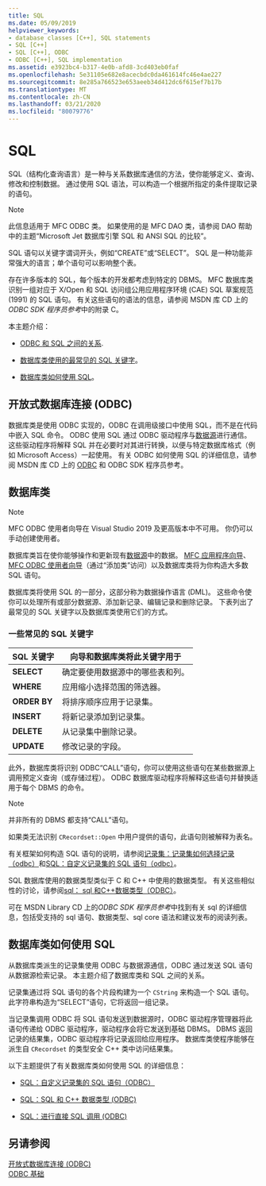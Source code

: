 ```yaml
---
title: SQL
ms.date: 05/09/2019
helpviewer_keywords:
- database classes [C++], SQL statements
- SQL [C++]
- SQL [C++], ODBC
- ODBC [C++], SQL implementation
ms.assetid: e3923bc4-b317-4e0b-afd8-3cd403eb0faf
ms.openlocfilehash: 5e31105e682e8acecbdc0da461614fc46e4ae227
ms.sourcegitcommit: 8e285a766523e653aeeb34d412dc6f615ef7b17b
ms.translationtype: MT
ms.contentlocale: zh-CN
ms.lasthandoff: 03/21/2020
ms.locfileid: "80079776"
---
```

# <a name="sql"></a>SQL

SQL（结构化查询语言）是一种与关系数据库通信的方法，使你能够定义、查询、修改和控制数据。 通过使用 SQL 语法，可以构造一个根据所指定的条件提取记录的语句。

> [!NOTE]
>  此信息适用于 MFC ODBC 类。 如果使用的是 MFC DAO 类，请参阅 DAO 帮助中的主题“Microsoft Jet 数据库引擎 SQL 和 ANSI SQL 的比较”。

SQL 语句以关键字谓词开头，例如“CREATE”或“SELECT”。 SQL 是一种功能非常强大的语言；单个语句可以影响整个表。

存在许多版本的 SQL，每个版本的开发都考虑到特定的 DBMS。 MFC 数据库类识别一组对应于 X/Open 和 SQL 访问组公用应用程序环境 (CAE) SQL 草案规范 (1991) 的 SQL 语句。 有关这些语句的语法的信息，请参阅 MSDN 库 CD 上的*ODBC SDK* *程序员参考*中的附录 C。

本主题介绍：

- [ODBC 和 SQL 之间的关系](#_core_open_database_connectivity_.28.odbc.29).

- [数据库类使用的最常见的 SQL 关键字](#_core_the_database_classes)。

- [数据库类如何使用 SQL](#_core_how_the_database_classes_use_sql)。

##  <a name="open-database-connectivity-odbc"></a><a name="_core_open_database_connectivity_.28.odbc.29"></a> 开放式数据库连接 (ODBC)

数据库类是使用 ODBC 实现的，ODBC 在调用级接口中使用 SQL，而不是在代码中嵌入 SQL 命令。 ODBC 使用 SQL 通过 ODBC 驱动程序与[数据源](../../data/odbc/data-source-odbc.md)进行通信。 这些驱动程序将解释 SQL 并在必要时对其进行转换，以便与特定数据库格式（例如 Microsoft Access）一起使用。 有关 ODBC 如何使用 SQL 的详细信息，请参阅 MSDN 库 CD 上的 [ODBC](../../data/odbc/odbc-basics.md) 和 ODBC SDK 程序员参考。

##  <a name="database-classes"></a><a name="_core_the_database_classes"></a> 数据库类

> [!NOTE]
> MFC ODBC 使用者向导在 Visual Studio 2019 及更高版本中不可用。 你仍可以手动创建使用者。

数据库类旨在使你能够操作和更新现有[数据源](../../data/odbc/data-source-odbc.md)中的数据。 [MFC 应用程序向导](../../mfc/reference/database-support-mfc-application-wizard.md)、[MFC ODBC 使用者向导](../../mfc/reference/adding-an-mfc-odbc-consumer.md)（通过“添加类”访问）以及数据库类将为你构造大多数 SQL 语句。

数据库类将使用 SQL 的一部分，这部分称为数据操作语言 (DML)。 这些命令使你可以处理所有或部分数据源、添加新记录、编辑记录和删除记录。 下表列出了最常见的 SQL 关键字以及数据库类使用它们的方式。

### <a name="some-common-sql-keywords"></a>一些常见的 SQL 关键字

|SQL 关键字|向导和数据库类将此关键字用于|
|-----------------|---------------------------------------------|
|**SELECT**|确定要使用数据源中的哪些表和列。|
|**WHERE**|应用缩小选择范围的筛选器。|
|**ORDER BY**|将排序顺序应用于记录集。|
|**INSERT**|将新记录添加到记录集。|
|**DELETE**|从记录集中删除记录。|
|**UPDATE**|修改记录的字段。|

此外，数据库类将识别 ODBC“CALL”语句，你可以使用这些语句在某些数据源上调用预定义查询（或存储过程）。 ODBC 数据库驱动程序将解释这些语句并替换适用于每个 DBMS 的命令。

> [!NOTE]
>  并非所有的 DBMS 都支持“CALL”语句。

如果类无法识别 `CRecordset::Open` 中用户提供的语句，此语句则被解释为表名。

有关框架如何构造 SQL 语句的说明，请参阅[记录集：记录集如何选择记录（odbc）](../../data/odbc/recordset-how-recordsets-select-records-odbc.md)和[SQL：自定义记录集的 SQL 语句（odbc）](../../data/odbc/sql-customizing-your-recordsets-sql-statement-odbc.md)。

SQL 数据库使用的数据类型类似于 C 和 C++ 中使用的数据类型。 有关这些相似性的讨论，请参阅[sql： sql 和C++数据类型（ODBC）](../../data/odbc/sql-sql-and-cpp-data-types-odbc.md)。

可在 MSDN Library CD 上的*ODBC SDK* *程序员参考*中找到有关 sql 的详细信息，包括受支持的 sql 语句、数据类型、sql core 语法和建议发布的阅读列表。

##  <a name="how-the-database-classes-use-sql"></a><a name="_core_how_the_database_classes_use_sql"></a> 数据库类如何使用 SQL

从数据库类派生的记录集使用 ODBC 与数据源通信，ODBC 通过发送 SQL 语句从数据源检索记录。 本主题介绍了数据库类和 SQL 之间的关系。

记录集通过将 SQL 语句的各个片段构建为一个 `CString` 来构造一个 SQL 语句。 此字符串构造为“SELECT”语句，它将返回一组记录。

当记录集调用 ODBC 将 SQL 语句发送到数据源时，ODBC 驱动程序管理器将此语句传递给 ODBC 驱动程序，驱动程序会将它发送到基础 DBMS。 DBMS 返回记录的结果集，ODBC 驱动程序将记录返回给应用程序。 数据库类使程序能够在派生自 `CRecordset` 的类型安全 C++ 类中访问结果集。

以下主题提供了有关数据库类如何使用 SQL 的详细信息：

- [SQL：自定义记录集的 SQL 语句（ODBC）](../../data/odbc/sql-customizing-your-recordsets-sql-statement-odbc.md)

- [SQL：SQL 和 C++ 数据类型 (ODBC)](../../data/odbc/sql-sql-and-cpp-data-types-odbc.md)

- [SQL：进行直接 SQL 调用 (ODBC)](../../data/odbc/sql-making-direct-sql-calls-odbc.md)

## <a name="see-also"></a>另请参阅

[开放式数据库连接 (ODBC)](../../data/odbc/open-database-connectivity-odbc.md)<br/>
[ODBC 基础](../../data/odbc/odbc-basics.md)